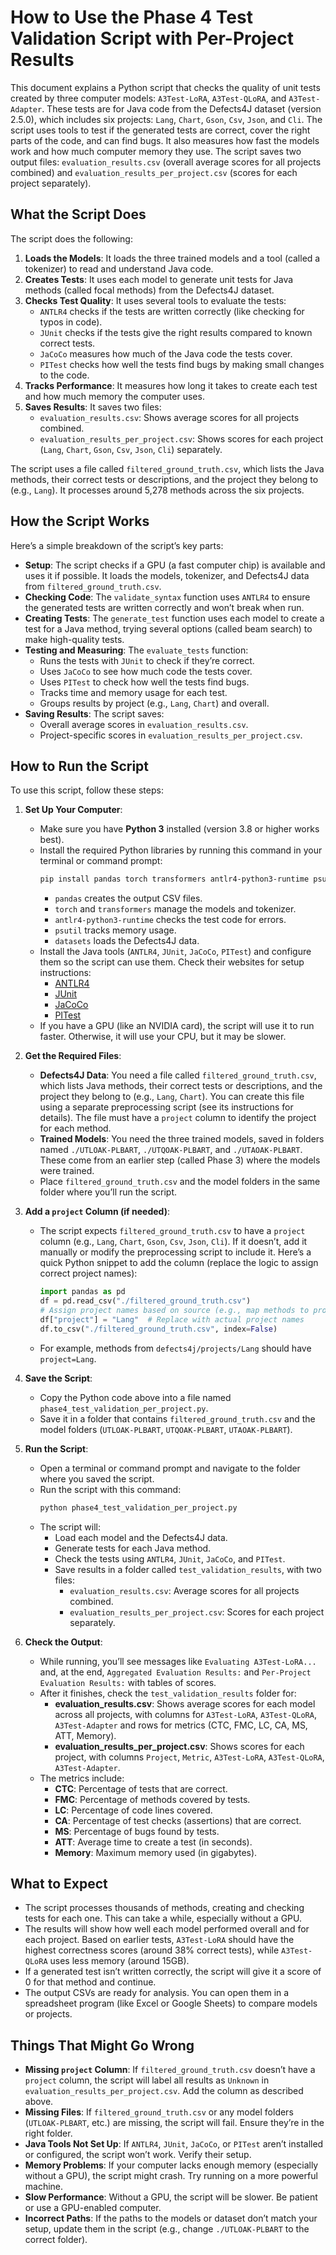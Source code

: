 # How to Use the Phase 4 Test Validation Script with Per-Project Results

This document explains a Python script that checks the quality of unit tests created by three computer models: `A3Test-LoRA`, `A3Test-QLoRA`, and `A3Test-Adapter`. These tests are for Java code from the Defects4J dataset (version 2.5.0), which includes six projects: `Lang`, `Chart`, `Gson`, `Csv`, `Json`, and `Cli`. The script uses tools to test if the generated tests are correct, cover the right parts of the code, and can find bugs. It also measures how fast the models work and how much computer memory they use. The script saves two output files: `evaluation_results.csv` (overall average scores for all projects combined) and `evaluation_results_per_project.csv` (scores for each project separately).

## What the Script Does

The script does the following:

1. **Loads the Models**: It loads the three trained models and a tool (called a tokenizer) to read and understand Java code.
2. **Creates Tests**: It uses each model to generate unit tests for Java methods (called focal methods) from the Defects4J dataset.
3. **Checks Test Quality**: It uses several tools to evaluate the tests:
   - `ANTLR4` checks if the tests are written correctly (like checking for typos in code).
   - `JUnit` checks if the tests give the right results compared to known correct tests.
   - `JaCoCo` measures how much of the Java code the tests cover.
   - `PITest` checks how well the tests find bugs by making small changes to the code.
4. **Tracks Performance**: It measures how long it takes to create each test and how much memory the computer uses.
5. **Saves Results**: It saves two files:
   - `evaluation_results.csv`: Shows average scores for all projects combined.
   - `evaluation_results_per_project.csv`: Shows scores for each project (`Lang`, `Chart`, `Gson`, `Csv`, `Json`, `Cli`) separately.

The script uses a file called `filtered_ground_truth.csv`, which lists the Java methods, their correct tests or descriptions, and the project they belong to (e.g., `Lang`). It processes around 5,278 methods across the six projects.

## How the Script Works

Here’s a simple breakdown of the script’s key parts:

- **Setup**: The script checks if a GPU (a fast computer chip) is available and uses it if possible. It loads the models, tokenizer, and Defects4J data from `filtered_ground_truth.csv`.
- **Checking Code**: The `validate_syntax` function uses `ANTLR4` to ensure the generated tests are written correctly and won’t break when run.
- **Creating Tests**: The `generate_test` function uses each model to create a test for a Java method, trying several options (called beam search) to make high-quality tests.
- **Testing and Measuring**: The `evaluate_tests` function:
  - Runs the tests with `JUnit` to check if they’re correct.
  - Uses `JaCoCo` to see how much code the tests cover.
  - Uses `PITest` to check how well the tests find bugs.
  - Tracks time and memory usage for each test.
  - Groups results by project (e.g., `Lang`, `Chart`) and overall.
- **Saving Results**: The script saves:
  - Overall average scores in `evaluation_results.csv`.
  - Project-specific scores in `evaluation_results_per_project.csv`.


## How to Run the Script

To use this script, follow these steps:

1. **Set Up Your Computer**:
   - Make sure you have **Python 3** installed (version 3.8 or higher works best).
   - Install the required Python libraries by running this command in your terminal or command prompt:
     ```bash
     pip install pandas torch transformers antlr4-python3-runtime psutil datasets
     ```
     - `pandas` creates the output CSV files.
     - `torch` and `transformers` manage the models and tokenizer.
     - `antlr4-python3-runtime` checks the test code for errors.
     - `psutil` tracks memory usage.
     - `datasets` loads the Defects4J data.
   - Install the Java tools (`ANTLR4`, `JUnit`, `JaCoCo`, `PITest`) and configure them so the script can use them. Check their websites for setup instructions:
     - [ANTLR4](https://www.antlr.org/)
     - [JUnit](https://junit.org/)
     - [JaCoCo](https://www.jacoco.org/)
     - [PITest](http://pitest.org/)
   - If you have a GPU (like an NVIDIA card), the script will use it to run faster. Otherwise, it will use your CPU, but it may be slower.

2. **Get the Required Files**:
   - **Defects4J Data**: You need a file called `filtered_ground_truth.csv`, which lists Java methods, their correct tests or descriptions, and the project they belong to (e.g., `Lang`, `Chart`). You can create this file using a separate preprocessing script (see its instructions for details). The file must have a `project` column to identify the project for each method.
   - **Trained Models**: You need the three trained models, saved in folders named `./UTLOAK-PLBART`, `./UTQOAK-PLBART`, and `./UTAOAK-PLBART`. These come from an earlier step (called Phase 3) where the models were trained.
   - Place `filtered_ground_truth.csv` and the model folders in the same folder where you’ll run the script.

3. **Add a `project` Column (if needed)**:
   - The script expects `filtered_ground_truth.csv` to have a `project` column (e.g., `Lang`, `Chart`, `Gson`, `Csv`, `Json`, `Cli`). If it doesn’t, add it manually or modify the preprocessing script to include it. Here’s a quick Python snippet to add the column (replace the logic to assign correct project names):
     ```python
     import pandas as pd
     df = pd.read_csv("./filtered_ground_truth.csv")
     # Assign project names based on source (e.g., map methods to project folders)
     df["project"] = "Lang"  # Replace with actual project names
     df.to_csv("./filtered_ground_truth.csv", index=False)
     ```
   - For example, methods from `defects4j/projects/Lang` should have `project=Lang`.

4. **Save the Script**:
   - Copy the Python code above into a file named `phase4_test_validation_per_project.py`.
   - Save it in a folder that contains `filtered_ground_truth.csv` and the model folders (`UTLOAK-PLBART`, `UTQOAK-PLBART`, `UTAOAK-PLBART`).

5. **Run the Script**:
   - Open a terminal or command prompt and navigate to the folder where you saved the script.
   - Run the script with this command:
     ```bash
     python phase4_test_validation_per_project.py
     ```
   - The script will:
     - Load each model and the Defects4J data.
     - Generate tests for each Java method.
     - Check the tests using `ANTLR4`, `JUnit`, `JaCoCo`, and `PITest`.
     - Save results in a folder called `test_validation_results`, with two files:
       - `evaluation_results.csv`: Average scores for all projects combined.
       - `evaluation_results_per_project.csv`: Scores for each project separately.

6. **Check the Output**:
   - While running, you’ll see messages like `Evaluating A3Test-LoRA...` and, at the end, `Aggregated Evaluation Results:` and `Per-Project Evaluation Results:` with tables of scores.
   - After it finishes, check the `test_validation_results` folder for:
     - **evaluation_results.csv**: Shows average scores for each model across all projects, with columns for `A3Test-LoRA`, `A3Test-QLoRA`, `A3Test-Adapter` and rows for metrics (CTC, FMC, LC, CA, MS, ATT, Memory).
     - **evaluation_results_per_project.csv**: Shows scores for each project, with columns `Project`, `Metric`, `A3Test-LoRA`, `A3Test-QLoRA`, `A3Test-Adapter`.
   - The metrics include:
     - **CTC**: Percentage of tests that are correct.
     - **FMC**: Percentage of methods covered by tests.
     - **LC**: Percentage of code lines covered.
     - **CA**: Percentage of test checks (assertions) that are correct.
     - **MS**: Percentage of bugs found by tests.
     - **ATT**: Average time to create a test (in seconds).
     - **Memory**: Maximum memory used (in gigabytes).

## What to Expect

- The script processes thousands of methods, creating and checking tests for each one. This can take a while, especially without a GPU.
- The results will show how well each model performed overall and for each project. Based on earlier tests, `A3Test-LoRA` should have the highest correctness scores (around 38% correct tests), while `A3Test-QLoRA` uses less memory (around 15GB).
- If a generated test isn’t written correctly, the script will give it a score of 0 for that method and continue.
- The output CSVs are ready for analysis. You can open them in a spreadsheet program (like Excel or Google Sheets) to compare models or projects.

## Things That Might Go Wrong

- **Missing `project` Column**: If `filtered_ground_truth.csv` doesn’t have a `project` column, the script will label all results as `Unknown` in `evaluation_results_per_project.csv`. Add the column as described above.
- **Missing Files**: If `filtered_ground_truth.csv` or any model folders (`UTLOAK-PLBART`, etc.) are missing, the script will fail. Ensure they’re in the right folder.
- **Java Tools Not Set Up**: If `ANTLR4`, `JUnit`, `JaCoCo`, or `PITest` aren’t installed or configured, the script won’t work. Verify their setup.
- **Memory Problems**: If your computer lacks enough memory (especially without a GPU), the script might crash. Try running on a more powerful machine.
- **Slow Performance**: Without a GPU, the script will be slower. Be patient or use a GPU-enabled computer.
- **Incorrect Paths**: If the paths to the models or dataset don’t match your setup, update them in the script (e.g., change `./UTLOAK-PLBART` to the correct folder).

